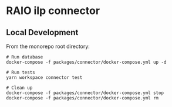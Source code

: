 # RAIO ilp connector

## Local Development

From the monorepo root directory:

```shell
# Run database
docker-compose -f packages/connector/docker-compose.yml up -d

# Run tests
yarn workspace connector test

# Clean up
docker-compose -f packages/connector/docker-compose.yml stop
docker-compose -f packages/connector/docker-compose.yml rm
```
